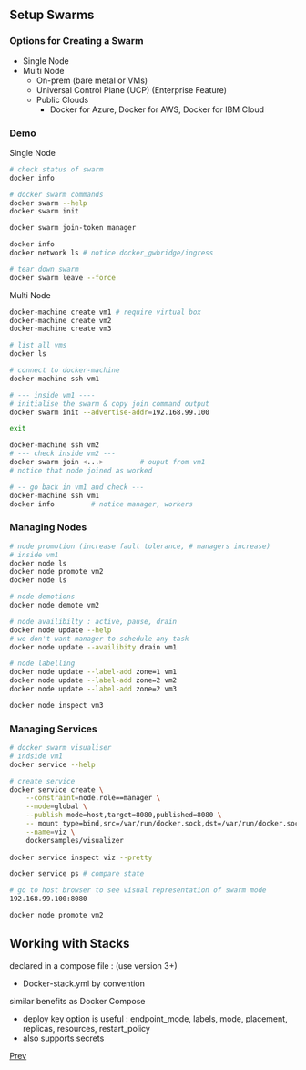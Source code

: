 ## Setup Swarms

### Options for Creating a Swarm

- Single Node
- Multi Node
  - On-prem (bare metal or VMs)
  - Universal Control Plane (UCP) (Enterprise Feature)
  - Public Clouds
    - Docker for Azure, Docker for AWS, Docker for IBM Cloud

### Demo

Single Node

````bash
# check status of swarm
docker info

# docker swarm commands
docker swarm --help
docker swarm init

docker swarm join-token manager

docker info
docker network ls # notice docker_gwbridge/ingress

# tear down swarm
docker swarm leave --force
````

Multi Node

````bash
docker-machine create vm1 # require virtual box
docker-machine create vm2
docker-machine create vm3

# list all vms
docker ls

# connect to docker-machine
docker-machine ssh vm1

# --- inside vm1 ----
# initialise the swarm & copy join command output
docker swarm init --advertise-addr=192.168.99.100

exit

docker-machine ssh vm2 
# --- check inside vm2 ---
docker swarm join <...> 		# ouput from vm1
# notice that node joined as worked

# -- go back in vm1 and check ---
docker-machine ssh vm1
docker info 		# notice manager, workers
````



### Managing Nodes

`````bash
# node promotion (increase fault tolerance, # managers increase)
# inside vm1
docker node ls
docker node promote vm2
docker node ls

# node demotions
docker node demote vm2

# node availibilty : active, pause, drain
docker node update --help
# we don't want manager to schedule any task
docker node update --availibity drain vm1

# node labelling
docker node update --label-add zone=1 vm1
docker node update --label-add zone=2 vm2
docker node update --label-add zone=2 vm3

docker node inspect vm3
`````

### Managing Services

````bash
# docker swarm visualiser
# indside vm1
docker service --help

# create service
docker service create \
	--constraint=node.role==manager \
	--mode=global \
	--publish mode=host,target=8080,published=8080 \
	-- mount type=bind,src=/var/run/docker.sock,dst=/var/run/docker.sock \
	--name=viz \
	dockersamples/visualizer
	
docker service inspect viz --pretty

docker service ps # compare state

# go to host browser to see visual representation of swarm mode
192.168.99.100:8080

docker node promote vm2
````

## Working with Stacks

declared in a compose file : (use version 3+)

- Docker-stack.yml by convention

similar benefits as Docker Compose

- deploy key option is useful : endpoint_mode, labels, mode, placement, replicas, resources, restart_policy
- also supports secrets

[Prev](part3.md)